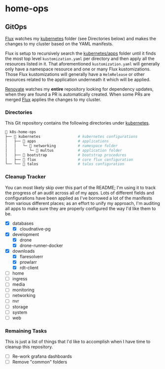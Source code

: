 # home-ops

## GitOps

[Flux](https://github.com/fluxcd/flux2) watches my [kubernetes](./kubernetes/) folder (see Directories below) and makes the changes to my cluster based on the YAML manifests.

Flux is setup to recursively search the [kubernetes/apps](./kubernetes/apps) folder until it finds the most top level `kustomization.yaml` per directory and then apply all the resources listed in it. That aforementioned `kustomization.yaml` will generally only have a namespace resource and one or many Flux kustomizations. Those Flux kustomizations will generally have a `HelmRelease` or other resources related to the application underneath it which will be applied.

[Renovate](https://github.com/renovatebot/renovate) watches my **entire** repository looking for dependency updates, when they are found a PR is automatically created. When some PRs are merged [Flux](https://github.com/fluxcd/flux2) applies the changes to my cluster.

### Directories

This Git repository contains the following directories under [kubernetes](./kubernetes/).

```sh
📁 k8s-home-ops
├── 📁 kubernetes                 # kubernetes configurations
│   ├── 📁 apps                   # applications
│   │   └─ 📁 networking          # namespace folder
│   │      └─ 📁 multus           # application folder
│   ├── 📁 bootstrap              # bootstrap procedures
│   ├── 📁 flux                   # core flux configuration
└── └── 📁 talos                  # talos configuration
```

### Cleanup Tracker

You can most likely skip over this part of the README; I'm using it to track the progress of an audit across all of my apps. Lots of different fields and configurations have been applied as I've borrowed a lot of the manifests from various different places; as an effort to unify my approach, I'm auditing all apps to make sure they are properly configured the way I'd like them to be.

- [x] databases
  - [x] cloudnative-pg
- [x] development
  - [x] drone
  - [x] drone-runner-docker
- [x] downloads
  - [x] flaresolverr
  - [x] prowlarr
  - [x] rdt-client
- [ ] home
- [ ] ingress
- [ ] media
- [ ] monitoring
- [ ] networking
- [ ] nvr
- [ ] storage
- [ ] system
- [ ] web

### Remaining Tasks

This is just a list of things that I'd like to accomplish when I have time to cleanup this repository.

- [ ] Re-work grafana dashboards
- [ ] Remove "common" folders
